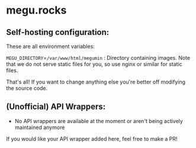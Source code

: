 # megu.rocks

## Self-hosting configuration:
These are all environment variables:

```MEGU_DIRECTORY```=```/var/www/html/megumin``` : Directory containing images. Note that we do not serve static files for you, so use nginx or similar for static files.

That's all! If you want to change anything else you're better off modifying the source code.

## (Unofficial) API Wrappers:
- No API wrappers are available at the moment or aren't being actively maintained anymore

If you would like your API wrapper added here, feel free to make a PR!
